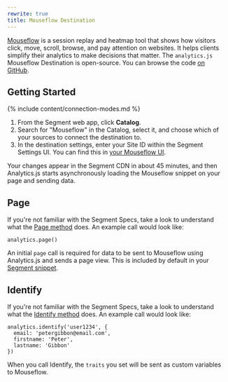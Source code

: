 ```yaml
---
rewrite: true
title: Mouseflow Destination
---
```


[Mouseflow](https://mouseflow.com/) is a session replay and heatmap tool that shows how visitors click, move, scroll, browse, and pay attention on websites. It helps clients simplify their analytics to make decisions that matter. The `analytics.js` Mouseflow Destination is open-source. You can browse the code [on GitHub](hhttps://github.com/segment-integrations/analytics.js-integration-mouseflow).

## Getting Started

{% include content/connection-modes.md %}

1. From the Segment web app, click **Catalog**.
2. Search for "Mouseflow" in the Catalog, select it, and choose which of your sources to connect the destination to.
3. In the destination settings, enter your Site ID within the Segment Settings UI. You can find this in [your Mouseflow UI](http://help.mouseflow.com/knowledge_base/topics/how-do-i-find-my-mouseflow-site-id).

Your changes appear in the Segment CDN in about 45 minutes, and then Analytics.js starts asynchronously loading the Mouseflow snippet on your page and sending data.

## Page

If you're not familiar with the Segment Specs, take a look to understand what the [Page method](/docs/connections/spec/page/) does. An example call would look like:
```
analytics.page()
```
An initial `page` call is required for data to be sent to Mouseflow using Analytics.js and sends a page view. This is included by default in your [Segment snippet](/docs/connections/sources/catalog/libraries/website/javascript/quickstart/#step-2-copy-the-segment-snippet).

## Identify

If you're not familiar with the Segment Specs, take a look to understand what the [Identify method](/docs/connections/spec/identify/) does. An example call would look like:
```
analytics.identify('user1234', {
  email: 'petergibbon@email.com',
  firstname: 'Peter',
  lastname: 'Gibbon'
})
```
When you call Identify, the `traits` you set will be sent as custom variables to Mouseflow.
